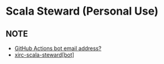 # Scala Steward (Personal Use)

## NOTE
- [GitHub Actions bot email address?](https://github.community/t/github-actions-bot-email-address/17204/6)
- [xirc-scala-steward[bot]](https://api.github.com/users/xirc-scala-steward%5Bbot%5D)